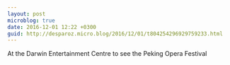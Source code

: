 ```yaml
---
layout: post
microblog: true
date: 2016-12-01 12:22 +0300
guid: http://desparoz.micro.blog/2016/12/01/t804254296929759233.html
---
```

At the Darwin Entertainment Centre to see the Peking Opera Festival
